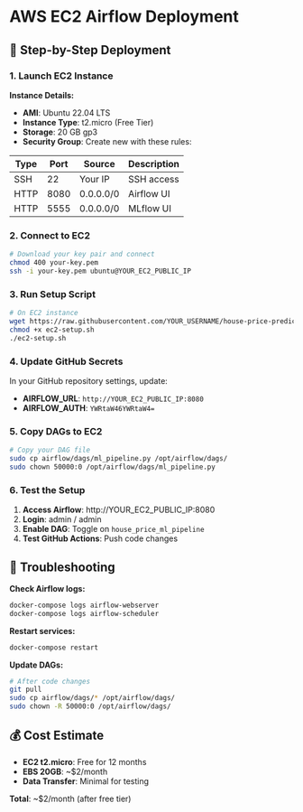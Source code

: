 # AWS EC2 Airflow Deployment

## 🚀 Step-by-Step Deployment

### 1. Launch EC2 Instance

**Instance Details:**
- **AMI**: Ubuntu 22.04 LTS
- **Instance Type**: t2.micro (Free Tier)
- **Storage**: 20 GB gp3
- **Security Group**: Create new with these rules:

| Type | Port | Source | Description |
|------|------|--------|-------------|
| SSH | 22 | Your IP | SSH access |
| HTTP | 8080 | 0.0.0.0/0 | Airflow UI |
| HTTP | 5555 | 0.0.0.0/0 | MLflow UI |

### 2. Connect to EC2

```bash
# Download your key pair and connect
chmod 400 your-key.pem
ssh -i your-key.pem ubuntu@YOUR_EC2_PUBLIC_IP
```

### 3. Run Setup Script

```bash
# On EC2 instance
wget https://raw.githubusercontent.com/YOUR_USERNAME/house-price-predictor/main/deployment/aws/ec2-setup.sh
chmod +x ec2-setup.sh
./ec2-setup.sh
```

### 4. Update GitHub Secrets

In your GitHub repository settings, update:
- **AIRFLOW_URL**: `http://YOUR_EC2_PUBLIC_IP:8080`
- **AIRFLOW_AUTH**: `YWRtaW46YWRtaW4=`

### 5. Copy DAGs to EC2

```bash
# Copy your DAG file
sudo cp airflow/dags/ml_pipeline.py /opt/airflow/dags/
sudo chown 50000:0 /opt/airflow/dags/ml_pipeline.py
```

### 6. Test the Setup

1. **Access Airflow**: http://YOUR_EC2_PUBLIC_IP:8080
2. **Login**: admin / admin
3. **Enable DAG**: Toggle on `house_price_ml_pipeline`
4. **Test GitHub Actions**: Push code changes

## 🔧 Troubleshooting

**Check Airflow logs:**
```bash
docker-compose logs airflow-webserver
docker-compose logs airflow-scheduler
```

**Restart services:**
```bash
docker-compose restart
```

**Update DAGs:**
```bash
# After code changes
git pull
sudo cp airflow/dags/* /opt/airflow/dags/
sudo chown -R 50000:0 /opt/airflow/dags/
```

## 💰 Cost Estimate

- **EC2 t2.micro**: Free for 12 months
- **EBS 20GB**: ~$2/month
- **Data Transfer**: Minimal for testing

**Total**: ~$2/month (after free tier)